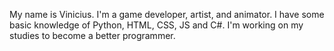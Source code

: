 My name is Vinicius.
I'm a game developer, artist, and animator.
I have some basic knowledge of Python, HTML, CSS, JS and C#. I'm working on my studies to become a better programmer.
